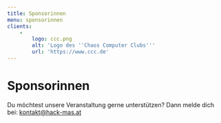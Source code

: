 ```yaml
---
title: Sponsorinnen
menu: sponsorinnen
clients:
    -
        logo: ccc.png
        alt: 'Logo des ''Chaos Computer Clubs'''
        url: 'https://www.ccc.de'
---
```


# Sponsorinnen
Du möchtest unsere Veranstaltung gerne unterstützen? Dann melde dich bei: kontakt@hack-mas.at

[comment]: <> (Sponsoren derzeit ausgeblendet via template --> if needed, contact lasii)